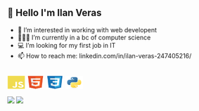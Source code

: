 ## 👋  Hello I'm Ilan Veras

- 👀 I’m interested in working with web developent
- 👨🏻‍🎓 I’m currently in a bc of computer science 
- 💻 I’m looking for my first job in IT
- 📫 How to reach me: linkedin.com/in/ilan-veras-247405216/

  
 <div style="display: inline_block"><br>
  <img align="center" alt="Rafa-Js" height="30" width="40" src="https://raw.githubusercontent.com/devicons/devicon/master/icons/javascript/javascript-plain.svg">
  <img align="center" alt="Rafa-HTML" height="30" width="40" src="https://raw.githubusercontent.com/devicons/devicon/master/icons/html5/html5-original.svg">
  <img align="center" alt="Rafa-CSS" height="30" width="40" src="https://raw.githubusercontent.com/devicons/devicon/master/icons/css3/css3-original.svg">
  <img align="center" alt="Rafa-Python" height="30" width="40" src="https://raw.githubusercontent.com/devicons/devicon/master/icons/python/python-original.svg">
</div>
  <br>
<div>
  <a href = "mailto:ilanbarrosveras3@gmail.com"><img src="https://img.shields.io/badge/-Gmail-%23333?style=for-the-badge&logo=gmail&logoColor=white" target="_blank"></a>
  <a href="https://www.linkedin.com/in/ilan-veras-247405216" target="_blank"><img src="https://img.shields.io/badge/-LinkedIn-%230077B5?style=for-the-badge&logo=linkedin&logoColor=white" target="_blank"></a> 
 
</div>
   <!--![Snake animation](https://github.com/IlanVeras/blob/output/github-contribution-grid-snake.svg)-->
<!---
print('Hello employers, i'm here looking for you, now i'm just a begginer but soon i hope to become a colaborator in yor business')
--->
